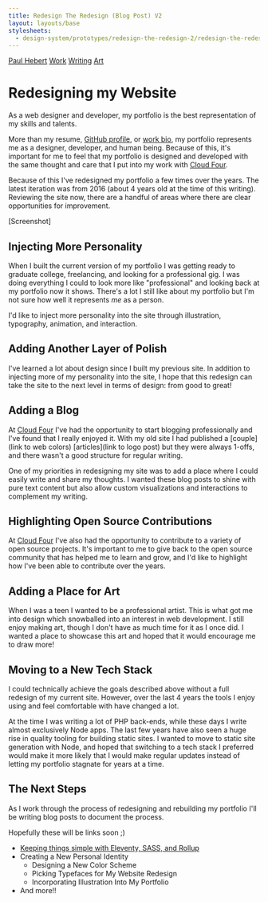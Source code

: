 ```yaml
---
title: Redesign The Redesign (Blog Post) V2
layout: layouts/base
stylesheets:
  - design-system/prototypes/redesign-the-redesign-2/redesign-the-redesign
---
```


<aside class="sidebar">
  <nav class="nav">
    <a href="/">Paul Hebert</a>
    <a href="/work">Work</a>
    <a href="/writing">Writing</a>
    <a href="/art">Art</a>
  </nav>
</aside>

<main class="page__main container">
  <div class="container__inner prose">

  <div class="hero">
  <h1>Redesigning my Website</h1>

  <p>
      As a web designer and developer, my portfolio is the best representation of my
      skills and talents.
  </p>

  </div>

More than my resume, [GitHub profile](https://github.com/Paul-Hebert),
or [work bio](https://cloudfour.com/is/paul/), my portfolio represents me as a
designer, developer, and human being. Because of this, it's important for me to
feel that my portfolio is designed and developed with the same thought and care
that I put into my work with [Cloud Four](https://cloudfour.com/).

Because of this I've redesigned my portfolio a few times over the years. The
latest iteration was from 2016 (about 4 years old at the time of this writing).
Reviewing the site now, there are a handful of areas where there are clear
opportunities for improvement.

[Screenshot]

## Injecting More Personality

When I built the current version of my portfolio I was getting ready to graduate
college, freelancing, and looking for a professional gig. I was doing everything
I could to look more like "professional" and looking back at my portfolio now
it shows. There's a lot I still like about my portfolio but I'm not sure how
well it represents _me_ as a person.

I'd like to inject more personality into the site through illustration,
typography, animation, and interaction.

## Adding Another Layer of Polish

I've learned a lot about design since I built my previous site. In addition to
injecting more of my personality into the site, I hope that this redesign can
take the site to the next level in terms of design: from good to great!

## Adding a Blog

At [Cloud Four](https://cloudfour.com/) I've had the opportunity to start
blogging professionally and I've found that I really enjoyed it. With my old
site I had published a [couple](link to web colors) [articles](link to logo post)
but they were always 1-offs, and there wasn't a good structure for regular
writing.

One of my priorities in redesigning my site was to add a place where I could
easily write and share my thoughts. I wanted these blog posts to shine with pure
text content but also allow custom visualizations and interactions to complement
my writing.

## Highlighting Open Source Contributions

At [Cloud Four](https://cloudfour.com/) I've also had the opportunity to
contribute to a variety of open source projects. It's important to me to give
back to the open source community that has helped me to learn and grow, and I'd
like to highlight how I've been able to contribute over the years.

## Adding a Place for Art

When I was a teen I wanted to be a professional artist. This is what got me into
design which snowballed into an interest in web development. I still enjoy
making art, though I don't have as much time for it as I once did. I wanted a
place to showcase this art and hoped that it would encourage me to draw more!

## Moving to a New Tech Stack

I could technically achieve the goals described above without a full redesign of
my current site. However, over the last 4 years the tools I enjoy using and feel
comfortable with have changed a lot.

At the time I was writing a lot of PHP back-ends, while these days I write
almost exclusively Node apps. The last few years have also seen a huge rise in
quality tooling for building static sites. I wanted to move to static site
generation with Node, and hoped that switching to a tech stack I preferred would
make it more likely that I would make regular updates instead of letting my
portfolio stagnate for years at a time.

## The Next Steps

As I work through the process of redesigning and rebuilding my portfolio I'll be
writing blog posts to document the process.

Hopefully these will be links soon ;)

- [Keeping things simple with Eleventy, SASS, and Rollup](/writing/keeping-the-stack-simple)
- Creating a New Personal Identity
  - Designing a New Color Scheme
  - Picking Typefaces for My Website Redesign
  - Incorporating Illustration Into My Portfolio
- And more!!
  </div>
</main>
